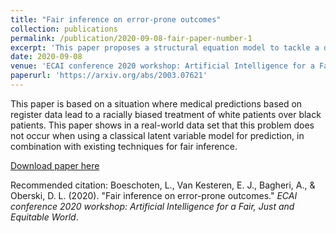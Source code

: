 ```yaml
---
title: "Fair inference on error-prone outcomes"
collection: publications
permalink: /publication/2020-09-08-fair-paper-number-1
excerpt: 'This paper proposes a structural equation model to tackle a different modern data problem: algorithmic fairness.'
date: 2020-09-08
venue: 'ECAI conference 2020 workshop: Artificial Intelligence for a Fair, Just and Equitable World'
paperurl: 'https://arxiv.org/abs/2003.07621'
---
```

This paper is based on a situation where medical predictions based on register data lead to a racially biased treatment of white patients over black patients. This paper shows in a real-world data set that this problem does not occur when using a classical latent variable model for prediction, in combination with existing techniques for fair inference.

[Download paper here](https://arxiv.org/abs/2003.07621)

Recommended citation: Boeschoten, L., Van Kesteren, E. J., Bagheri, A., & Oberski, D. L. (2020). &quot;Fair inference on error-prone outcomes.&quot; <i>ECAI conference 2020 workshop: Artificial Intelligence for a Fair, Just and Equitable World</i>.
